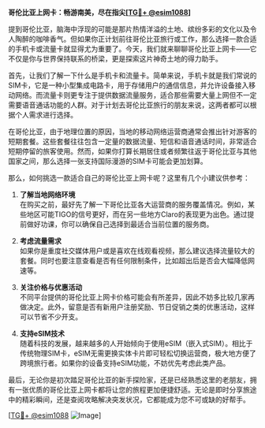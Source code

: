 **哥伦比亚上网卡：畅游南美，尽在指尖[[TG💪+ @esim1088](https://t.me/s/esim1088)]**

提到哥伦比亚，脑海中浮现的可能是那片热情洋溢的土地、缤纷多彩的文化以及令人陶醉的咖啡香气。但如果你正计划前往哥伦比亚旅行或工作，那么选择一款合适的手机卡或流量卡就显得尤为重要了。今天，我们就来聊聊哥伦比亚上网卡——它不仅是你与世界保持联系的桥梁，更是探索这片神奇土地的得力助手。

首先，让我们了解一下什么是手机卡和流量卡。简单来说，手机卡就是我们常说的SIM卡，它是一种小型集成电路卡，用于存储用户的通信信息，并允许设备接入移动网络。而流量卡则更专注于提供数据流量服务，适合那些需要大量上网但不一定需要语音通话功能的人群。对于计划去哥伦比亚旅行的朋友来说，这两者都可以根据个人需求进行选择。

在哥伦比亚，由于地理位置的原因，当地的移动网络运营商通常会推出针对游客的短期套餐。这些套餐往往包含一定量的数据流量、短信和语音通话时间，非常适合短期停留的旅客使用。然而，如果你打算长期居住或者频繁往返于哥伦比亚与其他国家之间，那么选择一张支持国际漫游的SIM卡可能会更加划算。

那么，如何挑选一款适合自己的哥伦比亚上网卡呢？这里有几个小建议供参考：

1. **了解当地网络环境**  
   在购买之前，最好先了解一下哥伦比亚各大运营商的服务覆盖情况。例如，某些地区可能TIGO的信号更好，而在另一些地方Claro的表现更为出色。通过提前做好功课，你可以确保自己选择到最适合当前位置的服务商。

2. **考虑流量需求**  
   如果你是重度社交媒体用户或是喜欢在线观看视频，那么建议选择流量较大的套餐。同时也要注意查看是否有任何限制条件，比如超出后是否会大幅降低网速等。

3. **关注价格与优惠活动**  
   不同平台提供的哥伦比亚上网卡价格可能会有所差异，因此不妨多比较几家再做决定。此外，留意是否有新用户注册奖励、节日促销之类的优惠活动，这样可以节省不少开支。

4. **支持eSIM技术**  
   随着科技的发展，越来越多的人开始倾向于使用eSIM（嵌入式SIM）。相比于传统物理SIM卡，eSIM无需更换实体卡片即可轻松切换运营商，极大地方便了跨境旅行者。如果你的设备支持eSIM功能，不妨优先考虑此类产品。

最后，无论你是初次踏足哥伦比亚的新手探险家，还是已经熟悉这里的老朋友，拥有一张优质的哥伦比亚上网卡都将让您的旅程更加便捷舒适。无论是即时分享旅途中的精彩瞬间，还是查阅攻略解决突发状况，它都能成为您不可或缺的好帮手。

[[TG💪+ @esim1088](https://t.me/s/esim1088) ![Image](https://i.postimg.cc/4NQfJmqS/Snipaste-2025-05-13-00-14-12.png)]